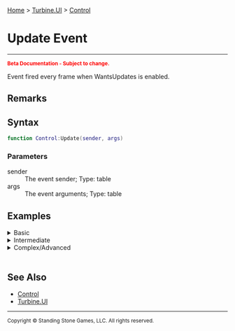 <a href="index">Home</a> > <a href="turbine.ui">Turbine.UI</a> > <a href="turbine.ui.control">Control</a>

<h1>Update Event</h1>
<hr/>
<sub style="color:red; font-weight:bold">Beta Documentation - Subject to change.</sub>

Event fired every frame when WantsUpdates is enabled.

## Remarks


## Syntax 
```lua
function Control:Update(sender, args)
```

### Parameters
<dl>
<dt>sender</dt>
<dd>The event sender; Type: table</dd>
<dt>args</dt>
<dd>The event arguments; Type: table</dd>
</dl>

## Examples
<details><summary>Basic</summary>

** Coming Soon **
```lua
```

</details>

<details><summary>Intermediate</summary>

** Coming Soon **
```lua
```

</details>

<details><summary>Complex/Advanced</summary>

** Coming Soon **
```lua
```

</details>
<br/>

## See Also
* <a href="turbine.ui.control">Control</a>
* <a href="turbine.ui">Turbine.UI</a>

<hr/>
<sub>Copyright &copy; Standing Stone Games, LLC.  All rights reserved.</sub>